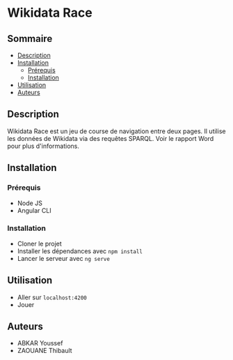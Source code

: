 # Wikidata Race

## Sommaire

- [Description](#description)
- [Installation](#installation)
  - [Prérequis](#prérequis)
  - [Installation](#installation-1)
- [Utilisation](#utilisation)
- [Auteurs](#auteurs)

## Description

Wikidata Race est un jeu de course de navigation entre deux pages. Il utilise les données de Wikidata via des requêtes SPARQL. Voir le rapport Word pour plus d'informations.

## Installation

### Prérequis

- Node JS
- Angular CLI

### Installation

- Cloner le projet
- Installer les dépendances avec `npm install`
- Lancer le serveur avec `ng serve`

## Utilisation

- Aller sur `localhost:4200`
- Jouer

## Auteurs

- ABKAR Youssef
- ZAOUANE Thibault
